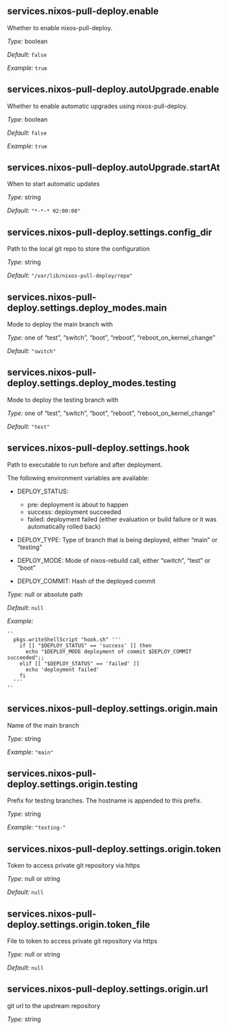 ## services\.nixos-pull-deploy\.enable



Whether to enable nixos-pull-deploy\.



*Type:*
boolean



*Default:*
` false `



*Example:*
` true `



## services\.nixos-pull-deploy\.autoUpgrade\.enable

Whether to enable automatic upgrades using nixos-pull-deploy\.



*Type:*
boolean



*Default:*
` false `



*Example:*
` true `



## services\.nixos-pull-deploy\.autoUpgrade\.startAt



When to start automatic updates



*Type:*
string



*Default:*
` "*-*-* 02:00:00" `



## services\.nixos-pull-deploy\.settings\.config_dir



Path to the local git repo to store the configuration



*Type:*
string



*Default:*
` "/var/lib/nixos-pull-deploy/repo" `



## services\.nixos-pull-deploy\.settings\.deploy_modes\.main



Mode to deploy the main branch with



*Type:*
one of “test”, “switch”, “boot”, “reboot”, “reboot_on_kernel_change”



*Default:*
` "switch" `



## services\.nixos-pull-deploy\.settings\.deploy_modes\.testing



Mode to deploy the testing branch with



*Type:*
one of “test”, “switch”, “boot”, “reboot”, “reboot_on_kernel_change”



*Default:*
` "test" `



## services\.nixos-pull-deploy\.settings\.hook



Path to executable to run before and after deployment\.

The following environment variables are available:

 - DEPLOY_STATUS:
   
    - pre: deployment is about to happen
    - success: deployment succeeded
    - failed: deployment failed (either evaluation or build failure or it was automatically rolled back)
 - DEPLOY_TYPE: Type of branch that is being deployed, either “main” or “testing”
 - DEPLOY_MODE: Mode of nixos-rebuild call, either “switch”, “test” or “boot”
 - DEPLOY_COMMIT: Hash of the deployed commit



*Type:*
null or absolute path



*Default:*
` null `



*Example:*

```
''
  pkgs.writeShellScript "hook.sh" '''
    if [[ "$DEPLOY_STATUS" == 'success' ]] then
      echo "$DEPLOY_MODE deployment of commit $DEPLOY_COMMIT succeeded";;
    elif [[ "$DEPLOY_STATUS" == 'failed' ]]
      echo 'deployment failed'
    fi
  '''
''
```



## services\.nixos-pull-deploy\.settings\.origin\.main



Name of the main branch



*Type:*
string



*Example:*
` "main" `



## services\.nixos-pull-deploy\.settings\.origin\.testing



Prefix for testing branches\. The hostname is appended to this prefix\.



*Type:*
string



*Example:*
` "testing-" `



## services\.nixos-pull-deploy\.settings\.origin\.token



Token to access private git repository via https



*Type:*
null or string



*Default:*
` null `



## services\.nixos-pull-deploy\.settings\.origin\.token_file



File to token to access private git repository via https



*Type:*
null or string



*Default:*
` null `



## services\.nixos-pull-deploy\.settings\.origin\.url



git url to the upstream repository



*Type:*
string


